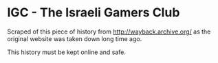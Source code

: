 # IGC - The Israeli Gamers Club

Scraped of this piece of history from http://wayback.archive.org/ as the original website was taken down long time ago.

This history must be kept online and safe.

